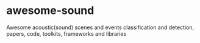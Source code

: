 # awesome-sound
Awesome acoustic(sound) scenes and events classification and detection, papers, code, toolkits, frameworks and libraries
